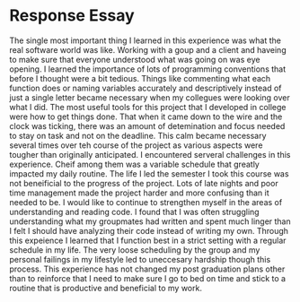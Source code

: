 # Response Essay
  The single most important thing I learned in this experience was what the real software world was like. Working with a goup and a client and haveing to make sure that everyone understood what was going on was eye opening. I learned the importance of lots of programming conventions that before I thought were a bit tedious. Things like commenting what each function does or naming variables accurately and descriptively instead of just a single letter became necessary when my collegues were looking over what I did. The most useful tools for this project that I developed in college were how to get things done. That when it came down to the wire and the clock was ticking, there was an amount of detemination and focus needed to stay on task and not on the deadline. This calm became necessary several times over teh course of the project as various aspects were tougher than originally anticipated. I encountered serveral challenges in this experience. Cheif among them was a variable schedule that greatly impacted my daily routine. The life I led the semester I took this course was not beneificial to the progress of the project. Lots of late nights and poor time management made the project harder and more confusing than it needed to be. I would like to continue to strengthen myself in the areas of understanding and reading code. I found that I was often struggling understanding what my groupmates had written and spent much linger than I felt I should have analyzing their code instead of writing my own. Through this expeience I learned that I function best in a strict setting with a regular schedule in my life. The very loose scheduling by the group and my personal failings in my lifestyle led to uneccesary hardship though this process. This experience has not changed my post graduation plans other than to reinforce that I need to make sure I go to bed on time and stick to a routine that is productive and beneficial to my work. 
